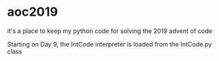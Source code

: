 # aoc2019

it's a place to keep my python code for solving the 2019 advent of code

Starting on Day 9, the IntCode interpreter is loaded from the IntCode.py class
